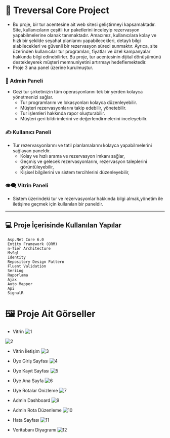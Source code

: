 # 🔭 Treversal Core Project
* Bu proje, bir tur acentesine ait web sitesi geliştirmeyi kapsamaktadır. Site, kullanıcıların çeşitli tur paketlerini inceleyip rezervasyon yapabilmelerine olanak tanımaktadır. Amacımız, kullanıcılara kolay ve hızlı bir şekilde seyahat planlarını yapabilecekleri, detaylı bilgi alabilecekleri ve güvenli bir rezervasyon süreci sunmaktır. Ayrıca, site üzerinden kullanıcılar tur programları, fiyatlar ve özel kampanyalar hakkında bilgi edinebilirler. Bu proje, tur acentesinin dijital dönüşümünü destekleyerek müşteri memnuniyetini artırmayı hedeflemektedir.
* Proje 3 ana panel üzerine kurulmuştur.

### 🔐 Admin Paneli
 - Gezi tur şirketinizin tüm operasyonlarını tek bir yerden kolayca yönetmenizi sağlar.
   * Tur programlarını ve lokasyonları kolayca düzenleyebilir.
   * Müşteri rezervasyonlarını takip edebilir, yönetebilir.
   * Tur işlemleri hakkında rapor oluşturabilir.
   * Müşteri geri bildirimlerini ve değerlendirmelerini inceleyebilir.


### ✍️ Kullanıcı Paneli
 - Tur rezervasyonlarını ve tatil planlamalarını kolayca yapabilmelerini sağlayan paneldir.
    * Kolay ve hızlı arama ve rezervasyon imkanı sağlar,
    * Geçmiş ve gelecek rezervasyonlarını, rezervasyon taleplerini görüntüleyebilir,
    * Kişisel bilgilerini ve sistem tercihlerini düzenleyebilir,

###  👁️‍🗨️ Vitrin Paneli
 - Sistem üzerindeki tur ve rezervasyonlar hakkında bilgi almak,yönetim ile iletişime geçmek için kullanılan bir paneldir.
---

## 💻 Proje İçerisinde Kullanılan Yapılar
     Asp.Net Core 6.0
     Entity Framework (ORM)
     n-Tier Architecture
     MsSql
     Identity
     Repository Design Pattern
     Fluent Validation
     SeriLog
     Raporlama
     Ajax
     Auto Mapper
     Api
     SignalR
    

# 🖼️ Proje Ait Görseller

* Vitrin
![1](https://github.com/gozgirfaruk/TraversalCoreProject/assets/125920944/795b7d5d-a5a5-4882-a7a5-337eb83e28c5)

![2](https://github.com/gozgirfaruk/TraversalCoreProject/assets/125920944/ba827c96-1b7b-4859-97e0-3d45a26e7582)

* Vitrin İletişim
![3](https://github.com/gozgirfaruk/TraversalCoreProject/assets/125920944/0f01c35b-9c46-4b82-a4cc-4b25f729cb61)

* Üye Giriş Sayfası
![4](https://github.com/gozgirfaruk/TraversalCoreProject/assets/125920944/563ebf8c-2d9a-43c5-b401-3ddde71a6bf9)

* Üye Kayıt Sayfası
![5](https://github.com/gozgirfaruk/TraversalCoreProject/assets/125920944/fecf7572-047c-465a-b6dd-096164dd0847)

* Üye Ana Sayfa
![6](https://github.com/gozgirfaruk/TraversalCoreProject/assets/125920944/a2a81030-d294-4bc0-906c-f3a09d0b85b0)

* Üye Rotalar Önizleme
![7](https://github.com/gozgirfaruk/TraversalCoreProject/assets/125920944/e2de0296-e599-40e9-a484-a98043dac53b)

* Admin Dashboard
![9](https://github.com/gozgirfaruk/TraversalCoreProject/assets/125920944/46819205-a80d-4676-a0dd-9a0ecbc67353)

* Admin Rota Düzenleme
![10](https://github.com/gozgirfaruk/TraversalCoreProject/assets/125920944/d3302acd-e24c-41d1-b7ee-d3d3a3587769)

* Hata Sayfası
![11](https://github.com/gozgirfaruk/TraversalCoreProject/assets/125920944/59205c3d-fb05-4ac1-b0de-d6c1487fb881)

* Veritabanı Diyagramı
![12](https://github.com/gozgirfaruk/TraversalCoreProject/assets/125920944/7070193d-f253-48ed-ae69-6fe859b390d2)
